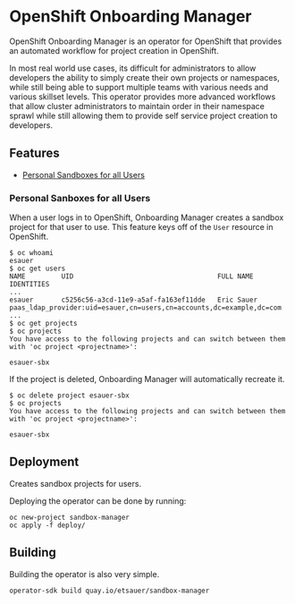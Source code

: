 # OpenShift Onboarding Manager

OpenShift Onboarding Manager is an operator for OpenShift that provides an automated workflow for project creation in OpenShift.

In most real world use cases, its difficult for administrators to allow developers the ability to simply create their own projects or namespaces, while still being able to support multiple teams with various needs and various skillset levels. This operator provides more advanced workflows that allow cluster administrators to maintain order in their namespace sprawl while still allowing them to provide self service project creation to developers.

## Features

- [Personal Sandboxes for all Users](#personal-sandboxes-for-all-users)

### Personal Sanboxes for all Users

When a user logs in to OpenShift, Onboarding Manager creates a sandbox project for that user to use. This feature keys off of the `User` resource in OpenShift.

    $ oc whoami
    esauer
    $ oc get users
    NAME         UID                                    FULL NAME            IDENTITIES
    ...
    esauer       c5256c56-a3cd-11e9-a5af-fa163ef11dde   Eric Sauer           paas_ldap_provider:uid=esauer,cn=users,cn=accounts,dc=example,dc=com
    ...
    $ oc get projects
    $ oc projects
    You have access to the following projects and can switch between them with 'oc project <projectname>':

    esauer-sbx

If the project is deleted, Onboarding Manager will automatically recreate it.

    $ oc delete project esauer-sbx
    $ oc projects
    You have access to the following projects and can switch between them with 'oc project <projectname>':

    esauer-sbx

## Deployment

Creates sandbox projects for users.

Deploying the operator can be done by running:

    oc new-project sandbox-manager
    oc apply -f deploy/

## Building

Building the operator is also very simple.

    operator-sdk build quay.io/etsauer/sandbox-manager
